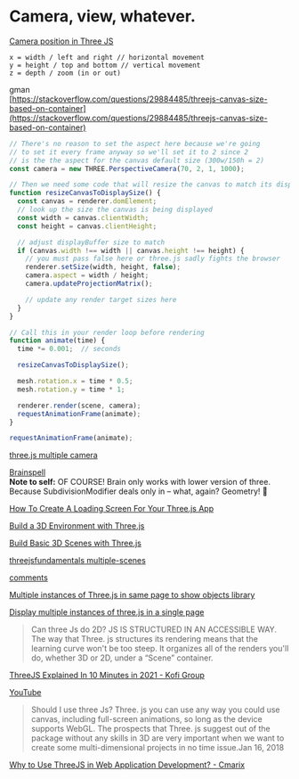 # Camera, view, whatever.

[Camera position in Three JS](https://youtu.be/lSkC-EeStyQ)

```text
x = width / left and right // horizontal movement
y = height / top and bottom // vertical movement
z = depth / zoom (in or out)
```

gman<br>
[https://stackoverflow.com/questions/29884485/threejs-canvas-size-based-on-container](https://stackoverflow.com/questions/29884485/threejs-canvas-size-based-on-container)

```js
// There's no reason to set the aspect here because we're going
// to set it every frame anyway so we'll set it to 2 since 2
// is the the aspect for the canvas default size (300w/150h = 2)
const camera = new THREE.PerspectiveCamera(70, 2, 1, 1000);

// Then we need some code that will resize the canvas to match its display size
function resizeCanvasToDisplaySize() {
  const canvas = renderer.domElement;
  // look up the size the canvas is being displayed
  const width = canvas.clientWidth;
  const height = canvas.clientHeight;

  // adjust displayBuffer size to match
  if (canvas.width !== width || canvas.height !== height) {
    // you must pass false here or three.js sadly fights the browser
    renderer.setSize(width, height, false);
    camera.aspect = width / height;
    camera.updateProjectionMatrix();

    // update any render target sizes here
  }
}

// Call this in your render loop before rendering
function animate(time) {
  time *= 0.001;  // seconds

  resizeCanvasToDisplaySize();

  mesh.rotation.x = time * 0.5;
  mesh.rotation.y = time * 1;

  renderer.render(scene, camera);
  requestAnimationFrame(animate);
}

requestAnimationFrame(animate);
```

[three.js multiple camera](https://www.google.com/search?q=three.js+multiple+camera&oq=three.js+multiple+camera&aqs=chrome..69i57j0i22i30l2.2131j0j7&sourceid=chrome&ie=UTF-8)

[Brainspell](https://web.archive.org/web/20180206125803/http://brainspell.org/article/24996404)<br>
**Note to self:** OF COURSE!  Brain only works with lower version of three.  Because SubdivisionModifier deals only in &ndash; what, again?  Geometry! 💢

[How To Create A Loading Screen For Your Three.js App](https://www.youtube.com/watch?v=zMzuPIiznQ4)

[Build a 3D Environment with Three.js](https://www.codecademy.com/article/brandondusch/build-a-3d-environment-with-three-js)

[Build Basic 3D Scenes with Three.js](https://javascript.plainenglish.io/three-js-lesson-1-building-basic-3d-scenes-with-three-js-e06d05c28feb)

[threejsfundamentals multiple-scenes](https://r105.threejsfundamentals.org/threejs/lessons/threejs-multiple-scenes.html)

[comments](https://threejsfundamentals.org/threejs/lessons/threejs-multiple-scenes.html)

[Multiple instances of Three.js in same page to show objects library](https://discourse.threejs.org/t/multiple-instances-of-three-js-in-same-page-to-show-objects-library/18341)

[Display multiple instances of three.js in a single page](https://stackoverflow.com/questions/33959538/display-multiple-instances-of-three-js-in-a-single-page)

> Can three Js do 2D?
JS IS STRUCTURED IN AN ACCESSIBLE WAY. The way that Three. js structures its rendering means that the learning curve won't be too steep. It organizes all of the renders you'll do, whether 3D or 2D, under a “Scene” container.

[ThreeJS Explained In 10 Minutes in 2021 - Kofi Group](https://www.kofi-group.com/threejs-explained-in-10-minutes/)

[YouTube](https://www.youtube.com/watch?v=ZiT2tN2eEro)

> Should I use three Js?
Three. js you can use any way you could use canvas, including full-screen animations, so long as the device supports WebGL. The prospects that Three. js suggest out of the package without any skills in 3D are very important when we want to create some multi-dimensional projects in no time issue.Jan 16, 2018

[Why to Use ThreeJS in Web Application Development? - Cmarix](https://www.cmarix.com/blog/why-to-use-threejs-in-web-application-development/)
